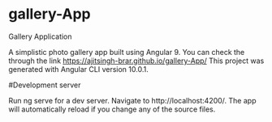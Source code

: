 # gallery-App
Gallery Application

A simplistic photo gallery app built using Angular 9. You can check the through the link https://ajitsingh-brar.github.io/gallery-App/
This project was generated with Angular CLI version  10.0.1.

#Development server


Run ng serve for a dev server.
Navigate to http://localhost:4200/. 
The app will automatically reload if you change any of the source files.
